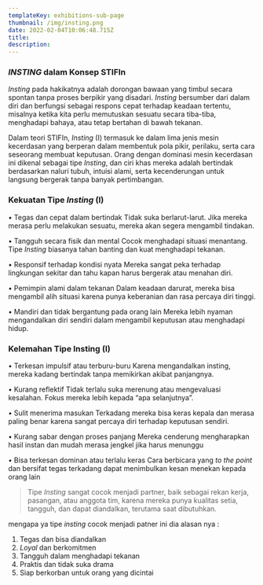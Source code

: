 ```yaml
---
templateKey: exhibitions-sub-page
thumbnail: /img/insting.png
date: 2022-02-04T10:06:48.715Z
title: 
description: 
---
```




### *INSTING* dalam Konsep STIFIn

*Insting* pada hakikatnya adalah dorongan bawaan yang timbul secara spontan tanpa proses berpikir yang disadari. *Insting* bersumber dari dalam diri dan berfungsi sebagai respons cepat terhadap keadaan tertentu, misalnya ketika kita perlu memutuskan sesuatu secara tiba-tiba, menghadapi bahaya, atau tetap bertahan di bawah tekanan.

Dalam teori STIFIn, *Insting* (I) termasuk ke dalam lima jenis mesin kecerdasan yang berperan dalam membentuk pola pikir, perilaku, serta cara seseorang membuat keputusan. Orang dengan dominasi mesin kecerdasan ini dikenal sebagai tipe *Insting*, dan ciri khas mereka adalah bertindak berdasarkan naluri tubuh, intuisi alami, serta kecenderungan untuk langsung bergerak tanpa banyak pertimbangan.

### Kekuatan Tipe *Insting* (I)
• Tegas dan cepat dalam bertindak
Tidak suka berlarut-larut. Jika mereka merasa perlu melakukan sesuatu, mereka akan segera mengambil tindakan.

• Tangguh secara fisik dan mental
Cocok menghadapi situasi menantang. Tipe *Insting* biasanya tahan banting dan kuat menghadapi tekanan.

• Responsif terhadap kondisi nyata
Mereka sangat peka terhadap lingkungan sekitar dan tahu kapan harus bergerak atau menahan diri.

• Pemimpin alami dalam tekanan
Dalam keadaan darurat, mereka bisa mengambil alih situasi karena punya keberanian dan rasa percaya diri tinggi.

• Mandiri dan tidak bergantung pada orang lain
Mereka lebih nyaman mengandalkan diri sendiri dalam mengambil keputusan atau menghadapi hidup.

### Kelemahan Tipe Insting (I)

• Terkesan impulsif atau terburu-buru
Karena mengandalkan insting, mereka kadang bertindak tanpa memikirkan akibat panjangnya.

• Kurang reflektif
Tidak terlalu suka merenung atau mengevaluasi kesalahan. Fokus mereka lebih kepada “apa selanjutnya”.

• Sulit menerima masukan
Terkadang mereka bisa keras kepala dan merasa paling benar karena sangat percaya diri terhadap keputusan sendiri.

• Kurang sabar dengan proses panjang
Mereka cenderung mengharapkan hasil instan dan mudah merasa jengkel jika harus menunggu

• Bisa terkesan dominan atau terlalu keras
Cara berbicara yang *to the point* dan bersifat tegas terkadang dapat menimbulkan kesan menekan kepada orang lain


> Tipe *Insting* sangat cocok menjadi partner, baik sebagai rekan kerja, pasangan, atau anggota tim, karena mereka punya kualitas setia, tangguh, dan dapat diandalkan, terutama saat dibutuhkan.

mengapa ya tipe *insting* cocok menjadi patner ini dia alasan nya :

1. Tegas dan bisa diandalkan
2. *Loyal* dan berkomitmen
3. Tangguh dalam menghadapi tekanan
4. Praktis dan tidak suka drama
5. Siap berkorban untuk orang yang dicintai
